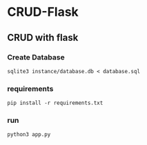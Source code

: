 # CRUD-Flask

## CRUD with flask


### Create Database
    sqlite3 instance/database.db < database.sql

### requirements
    pip install -r requirements.txt

### run
    python3 app.py
    